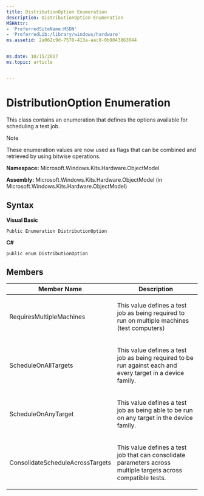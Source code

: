 ```yaml
---
title: DistributionOption Enumeration
description: DistributionOption Enumeration
MSHAttr:
- 'PreferredSiteName:MSDN'
- 'PreferredLib:/library/windows/hardware'
ms.assetid: 2a062c9d-7578-413a-aac8-0b9043863044


ms.date: 10/15/2017
ms.topic: article


---
```


# DistributionOption Enumeration


This class contains an enumeration that defines the options available for scheduling a test job.

> [!NOTE]
> 
> These enumeration values are now used as flags that can be combined and retrieved by using bitwise operations.

 

**Namespace:** Microsoft.Windows.Kits.Hardware.ObjectModel

**Assembly:** Microsoft.Windows.Kits.Hardware.ObjectModel (in Microsoft.Windows.Kits.Hardware.ObjectModel)

## <span id="Syntax"></span><span id="syntax"></span><span id="SYNTAX"></span>Syntax


**Visual Basic**

`Public Enumeration DistributionOption`

**C#**

`public enum DistributionOption`

## <span id="Members"></span><span id="members"></span><span id="MEMBERS"></span>Members


<table>
<colgroup>
<col width="50%" />
<col width="50%" />
</colgroup>
<thead>
<tr class="header">
<th>Member Name</th>
<th>Description</th>
</tr>
</thead>
<tbody>
<tr class="odd">
<td><p>RequiresMultipleMachines</p></td>
<td><p>This value defines a test job as being required to run on multiple machines (test computers)</p></td>
</tr>
<tr class="even">
<td><p>ScheduleOnAllTargets</p></td>
<td><p>This value defines a test job as being required to be run against each and every target in a device family.</p></td>
</tr>
<tr class="odd">
<td><p>ScheduleOnAnyTarget</p></td>
<td><p>This value defines a test job as being able to be run on any target in the device family.</p></td>
</tr>
<tr class="even">
<td><p>ConsolidateScheduleAcrossTargets</p></td>
<td><p>This value defines a test job that can consolidate parameters across multiple targets across compatible tests.</p></td>
</tr>
</tbody>
</table>

 

 

 






